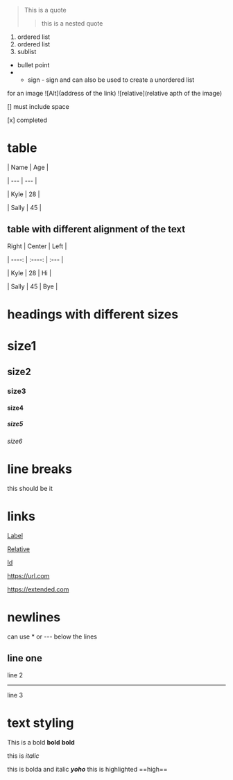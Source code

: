 > This is a quote
>> this is a nested quote
1. ordered list
2. ordered list
 1. sublist
* bullet point 
* + sign - sign and can also be used to create a unordered list


for an image ![Alt](address of the link)
            ![relative](relative apth of the image)

[] must include space


[x] completed

# table

| Name | Age |

| --- | --- |

| Kyle | 28 |

| Sally | 45 |


## table with different alignment of the text 

Right | Center | Left |

| ----: | :----: | :--- |

| Kyle | 28 | Hi |

| Sally | 45 | Bye |


# headings with different sizes

# size1
## size2
### size3
#### size4
##### size5
###### size6


# line breaks 

this should be it <br/>


# links
[Label](https://url.com)

[Relative](/other-page)

[Id](#my-id)

<https://url.com>

https://extended.com

# newlines

 can use * or --- below the lines

 line one 
 -----
 line 2
 *****
 line 3


 # text styling 

 This is a bold **bold**  __bold__

  this is *italic*


  this is bolda and italic ***yoho***
this is highlighted ==high==

